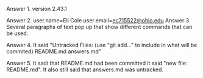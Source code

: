 Answer 1. version 2.43.1

Answer 2. user.name=Eli Cole
          user.email=ec715522@ohio.edu
Answer 3.
Several paragraphs of text pop up that show different commands that can be used. 

Answer 4. It said "Untracked Files:
                            (use "git add<file>..." to include in what will be commited)
                            README.md
                            answers.md"

Answer 5. It sadi that README.md had been committed it said "new file: README.md". It also still said that answers.md was untracked. 

